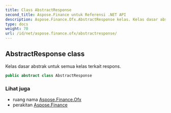 ```yaml
---
title: Class AbstractResponse
second_title: Aspose.Finance untuk Referensi .NET API
description: Aspose.Finance.Ofx.AbstractResponse kelas. Kelas dasar abstrak untuk semua kelas terkait respons.
type: docs
weight: 70
url: /id/net/aspose.finance.ofx/abstractresponse/
---
```

## AbstractResponse class

Kelas dasar abstrak untuk semua kelas terkait respons.

```csharp
public abstract class AbstractResponse
```

### Lihat juga

* ruang nama [Aspose.Finance.Ofx](../../aspose.finance.ofx/)
* perakitan [Aspose.Finance](../../)



